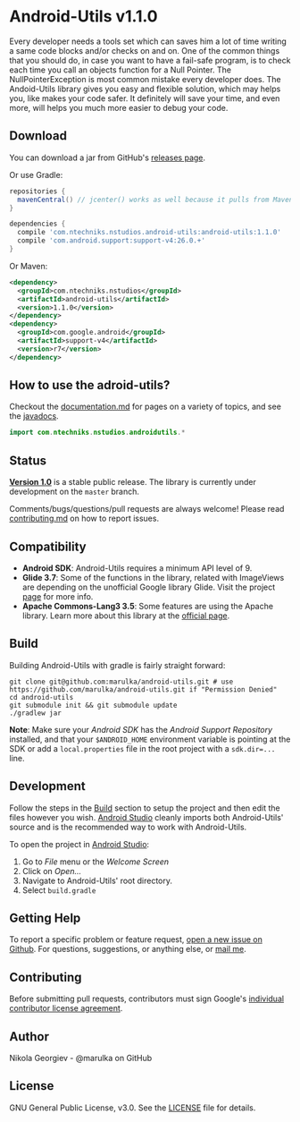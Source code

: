 # Android-Utils v1.1.0

Every developer needs a tools set which can saves him a lot of time writing a same code blocks and/or checks on and on. One of the common things that you should do, 
in case you want to have a fail-safe program, is to check each time you call an objects function for a Null Pointer. The NullPointerException is most common mistake 
every developer does. The Andoid-Utils library gives you easy and flexible solution, which may helps you, like makes your code safer. It definitely will save your time, 
and even more, will helps you much more easier to debug your code.

Download
--------
You can download a jar from GitHub's [releases page][1].

Or use Gradle:

```gradle
repositories {
  mavenCentral() // jcenter() works as well because it pulls from Maven Central
}

dependencies {
  compile 'com.ntechniks.nstudios.android-utils:android-utils:1.1.0'
  compile 'com.android.support:support-v4:26.0.+'
}
```

Or Maven:

```xml
<dependency>
  <groupId>com.ntechniks.nstudios</groupId>
  <artifactId>android-utils</artifactId>
  <version>1.1.0</version>
</dependency>
<dependency>
  <groupId>com.google.android</groupId>
  <artifactId>support-v4</artifactId>
  <version>r7</version>
</dependency>
```

How to use the adroid-utils?
--------

Checkout the [documentation.md][2] for pages on a variety of topics, and see the [javadocs][3].

```java
import com.ntechniks.nstudios.androidutils.*
```

Status
------

[**Version 1.0**][4] is a stable public release. The library is currently under development on the `master` branch.

Comments/bugs/questions/pull requests are always welcome! Please read [contributing.md][5] on how to report issues.

Compatibility
-------------

 * **Android SDK**: Android-Utils requires a minimum API level of 9.
 * **Glide 3.7**: Some of the functions in the library, related with ImageViews are depending on the unofficial Google library Glide. Visit the project [page][6] for more info.
 * **Apache Commons-Lang3 3.5**: Some features are using the Apache library. Learn more about this library at the [official page][7].

Build
-----
Building Android-Utils with gradle is fairly straight forward:

```shell
git clone git@github.com:marulka/android-utils.git # use https://github.com/marulka/android-utils.git if "Permission Denied"
cd android-utils
git submodule init && git submodule update
./gradlew jar
```

**Note**: Make sure your *Android SDK* has the *Android Support Repository* installed, and that your `$ANDROID_HOME` environment
variable is pointing at the SDK or add a `local.properties` file in the root project with a `sdk.dir=...` line.

Development
-----------
Follow the steps in the [Build](#build) section to setup the project and then edit the files however you wish.
[Android Studio][8] cleanly imports both Android-Utils' source and is the recommended way to work with Android-Utils.

To open the project in [Android Studio][8]:

1. Go to *File* menu or the *Welcome Screen*
2. Click on *Open...*
3. Navigate to Android-Utils' root directory.
4. Select `build.gradle`

Getting Help
------------
To report a specific problem or feature request, [open a new issue on Github][9]. For questions, suggestions, or
anything else, or [mail me][10].

Contributing
------------
Before submitting pull requests, contributors must sign Google's [individual contributor license agreement][11].

Author
------
Nikola Georgiev - @marulka on GitHub

License
-------
GNU General Public License, v3.0. See the [LICENSE][12] file for details.


[1]: https://github.com/marulka/android-utils/releases
[2]: https://github.com/marulka/android-utils/blob/master/documentation.md
[3]: https://marulka.github.io/android-utils/
[4]: https://github.com/marulka/android-utils/releases/tag/1.0.0
[5]: https://github.com/marulka/android-utils/blob/1.0.0/contributing.md
[6]: https://github.com/bumptech/glide
[7]: https://commons.apache.org/proper/commons-lang/
[8]: https://developer.android.com/studio/index.html
[9]: https://github.com/marulka/android-utils/issues
[10]: mailto://nikola.georgiev@mail.bg
[11]: https://developers.google.com/open-source/cla/individual
[12]: https://github.com/marulka/android-utils/blob/1.0.0/LICENSE
